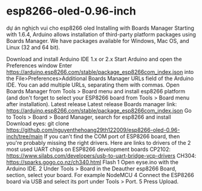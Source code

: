# esp8266-oled-0.96-inch
dự án nghịch vui cho esp8266 oled
Installing with Boards Manager
Starting with 1.6.4, Arduino allows installation of third-party platform packages using Boards Manager. We have packages available for Windows, Mac OS, and Linux (32 and 64 bit).

Download and install Arduino IDE 1.x or 2.x
Start Arduino and open the Preferences window
Enter https://arduino.esp8266.com/stable/package_esp8266com_index.json into the File>Preferences>Additional Boards Manager URLs field of the Arduino IDE. You can add multiple URLs, separating them with commas.
Open Boards Manager from Tools > Board menu and install esp8266 platform (and don't forget to select your ESP8266 board from Tools > Board menu after installation).
Latest release Latest release
Boards manager link: https://arduino.esp8266.com/stable/package_esp8266com_index.json
Go to Tools > Board > Board Manager, search for esp8266 and install
Download eyes: git clone https://github.com/nguyenthehoang29th122009/esp8266-oled-0.96-inch/tree/main
If you can't find the COM port of ESP8266 board, then you're probably missing the right drivers. Here are links to drivers of the 2 most used UART chips on ESP8266 development boards
CP2102: https://www.silabs.com/developers/usb-to-uart-bridge-vcp-drivers
CH304: https://sparks.gogo.co.nz/ch340.html
Flash 
1 Open eyse.ino with the Arduino IDE.
2 Under Tools > Board in the Deauther esp8266 Board, section, select your board. For example NodeMCU
4 Connect the ESP8266 board via USB and select its port under Tools > Port.
5 Press Upload.
